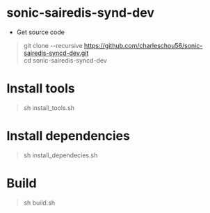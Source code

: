 # sonic-sairedis-synd-dev

- Get source code
> git clone --recursive https://github.com/charleschou56/sonic-sairedis-syncd-dev.git  
cd sonic-sairedis-syncd-dev

# Install tools
> sh install_tools.sh

# Install dependencies
> sh install_dependecies.sh

# Build
> sh build.sh
 
